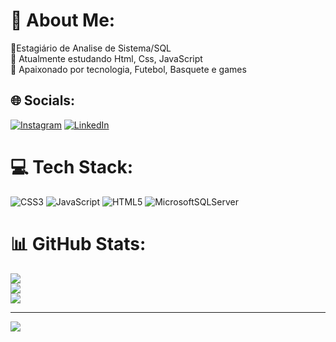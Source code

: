 # 💫 About Me:
🔭Estagiário de Analise de Sistema/SQL<br>🌱 Atualmente estudando Html, Css, JavaScript<br>💬 Apaixonado por tecnologia, Futebol, Basquete e games<br>


## 🌐 Socials:
[![Instagram](https://img.shields.io/badge/Instagram-%23E4405F.svg?logo=Instagram&logoColor=white)](https://instagram.com/https://www.instagram.com/dg.fortunato/) [![LinkedIn](https://img.shields.io/badge/LinkedIn-%230077B5.svg?logo=linkedin&logoColor=white)](https://linkedin.com/in/https://www.linkedin.com/feed/) 

# 💻 Tech Stack:
![CSS3](https://img.shields.io/badge/css3-%231572B6.svg?style=plastic&logo=css3&logoColor=white) ![JavaScript](https://img.shields.io/badge/javascript-%23323330.svg?style=plastic&logo=javascript&logoColor=%23F7DF1E) ![HTML5](https://img.shields.io/badge/html5-%23E34F26.svg?style=plastic&logo=html5&logoColor=white) ![MicrosoftSQLServer](https://img.shields.io/badge/Microsoft%20SQL%20Sever-CC2927?style=plastic&logo=microsoft%20sql%20server&logoColor=white)
# 📊 GitHub Stats:
![](https://github-readme-stats.vercel.app/api?username=DiegoRamos-fortunato&theme=dracula&hide_border=false&include_all_commits=true&count_private=true)<br/>
![](https://github-readme-streak-stats.herokuapp.com/?user=DiegoRamos-fortunato&theme=dracula&hide_border=false)<br/>
![](https://github-readme-stats.vercel.app/api/top-langs/?username=DiegoRamos-fortunato&theme=dracula&hide_border=false&include_all_commits=true&count_private=true&layout=compact)

---
[![](https://visitcount.itsvg.in/api?id=DiegoRamos-fortunato&icon=6&color=0)](https://visitcount.itsvg.in)

<!-- Proudly created with GPRM ( https://gprm.itsvg.in ) -->
